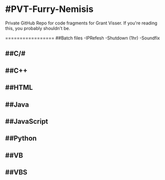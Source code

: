 #PVT-Furry-Nemisis
=================

Private GitHub Repo for code fragments for Grant Visser.
If you're reading this, you probably shouldn't be.

=================
##Batch files
-IPRefesh
-Shutdown (1hr)
-Soundfix

##C/#
-

##C++
-

##HTML
-

##Java
-

##JavaScript
-

##Python
-

##VB
-

##VBS
-
